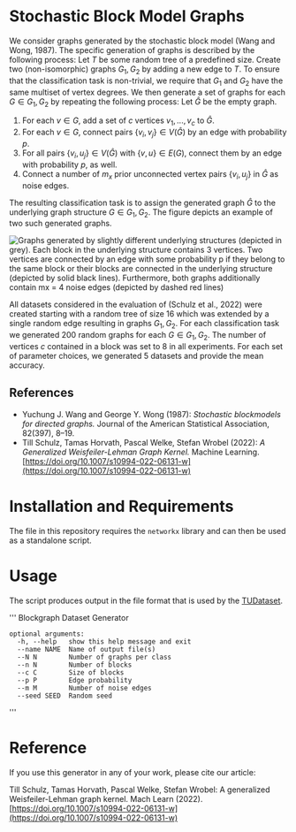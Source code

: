 # Stochastic Block Model Graphs

We consider graphs generated by the stochastic block model (Wang and Wong, 1987). 
The specific generation of graphs is described by the following process:
Let $T$ be some random tree of a predefined size.
Create two (non-isomorphic) graphs $G_1,G_2$ by adding a new edge to $T$.
To ensure that the classification task is non-trivial, we require that $G_1$ and $G_2$ have the same multiset of vertex degrees.
We then generate a set of graphs for each $G \in G_1,G_2$ by repeating the following process:
Let $\widehat{G}$ be the empty graph.

1. For each $v \in G$, add a set of $c$ vertices $v_1,...,v_c$ to $\widehat{G}$.
2. For each $v \in G$, connect pairs $\{v_i,v_j\} \in V(\widehat{G})$ by an edge with probability $p$.
3. For all pairs $\{v_i,u_j\} \in V(\widehat{G})$ with $\{v,u\} \in E(G)$, connect them by an edge with probability $p$, as well.
4. Connect a number of $m_x$ prior unconnected vertex pairs $\{v_i,u_j\}$ in $\widehat{G}$ as noise edges. 

The resulting classification task is to assign the generated graph $\widehat{G}$ to the underlying graph structure $G \in G_1,G_2$. 
The figure depicts an example of two such generated graphs.  

![Graphs generated by slightly different underlying structures (depicted in grey). Each block in the
underlying structure contains 3 vertices. Two vertices are connected by an edge with some probability p if
they belong to the same block or their blocks are connected in the underlying structure (depicted by solid
black lines). Furthermore, both graphs additionally contain mx = 4 noise edges (depicted by dashed red
lines)](blockgraphs.png)

All datasets considered in the evaluation of (Schulz et al., 2022) were created starting with a random tree of size $16$ which was extended by a single random edge resulting in graphs $G_1,G_2$.
For each classification task we generated $200$ random graphs for each $G \in G_1,G_2$. 
The number of vertices $c$ contained in a block was set to $8$ in all experiments. 
For each set of parameter choices, we generated $5$ datasets and provide the mean accuracy. 



## References

- Yuchung J. Wang  and  George Y. Wong (1987): *Stochastic blockmodels for directed graphs.* Journal of the American Statistical Association, 82(397), 8–19.
- Till Schulz, Tamas Horvath, Pascal Welke, Stefan Wrobel (2022): *A Generalized Weisfeiler-Lehman Graph Kernel.* Machine Learning. [https://doi.org/10.1007/s10994-022-06131-w](https://doi.org/10.1007/s10994-022-06131-w)

# Installation and Requirements

The file in this repository requires the `networkx` library and can then be used as a standalone script.

# Usage

The script produces output in the file format that is used by the [TUDataset](https://chrsmrrs.github.io/datasets/).


'''
	Blockgraph Dataset Generator

	optional arguments:
	  -h, --help   show this help message and exit
	  --name NAME  Name of output file(s)
	  --N N        Number of graphs per class
	  --n N        Number of blocks
	  --c C        Size of blocks
	  --p P        Edge probability
	  --m M        Number of noise edges
	  --seed SEED  Random seed
'''


# Reference

If you use this generator in any of your work, please cite our article:

Till Schulz, Tamas Horvath, Pascal Welke, Stefan Wrobel:  A generalized Weisfeiler-Lehman graph kernel. Mach Learn (2022). [https://doi.org/10.1007/s10994-022-06131-w](https://doi.org/10.1007/s10994-022-06131-w)

